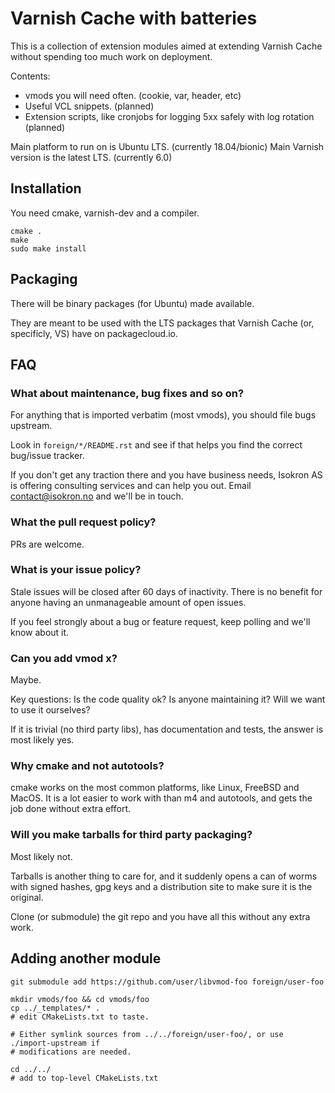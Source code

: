 
# Varnish Cache with batteries

This is a collection of extension modules aimed at extending
Varnish Cache without spending too much work on deployment.

Contents:
* vmods you will need often. (cookie, var, header, etc)
* Useful VCL snippets. (planned)
* Extension scripts, like cronjobs for logging 5xx safely with log rotation (planned)

Main platform to run on is Ubuntu LTS. (currently 18.04/bionic)
Main Varnish version is the latest LTS. (currently 6.0)


## Installation

You need cmake, varnish-dev and a compiler.

```
cmake .
make
sudo make install
```

## Packaging

There will be binary packages (for Ubuntu) made available.

They are meant to be used with the LTS packages that Varnish Cache
(or, specificly, VS) have on packagecloud.io.


## FAQ

### What about maintenance, bug fixes and so on?

For anything that is imported verbatim (most vmods), you should file bugs upstream.

Look in `foreign/*/README.rst` and see if that helps you find the correct bug/issue tracker.

If you don't get any traction there and you have business needs, Isokron AS is offering consulting
services and can help you out. Email <contact@isokron.no> and we'll be in touch.

### What the pull request policy?

PRs are welcome.


### What is your issue policy?

Stale issues will be closed after 60 days of inactivity. There is no benefit for
anyone having an unmanageable amount of open issues.

If you feel strongly about a bug or feature request, keep polling and we'll
know about it.

### Can you add vmod x?

Maybe.

Key questions: Is the code quality ok? Is anyone maintaining it? Will we want to use it
ourselves?

If it is trivial (no third party libs), has documentation and tests, the answer is most
likely yes.


### Why cmake and not autotools?

cmake works on the most common platforms, like Linux, FreeBSD and MacOS. It is a
lot easier to work with than m4 and autotools, and gets the job done without
extra effort.

### Will you make tarballs for third party packaging?

Most likely not.

Tarballs is another thing to care for, and it suddenly opens a can of worms with
signed hashes, gpg keys and a distribution site to make sure it is the original.

Clone (or submodule) the git repo and you have all this without any extra work.


## Adding another module

```
git submodule add https://github.com/user/libvmod-foo foreign/user-foo

mkdir vmods/foo && cd vmods/foo
cp ../_templates/* .
# edit CMakeLists.txt to taste.

# Either symlink sources from ../../foreign/user-foo/, or use ./import-upstream if
# modifications are needed.

cd ../../
# add to top-level CMakeLists.txt

```

